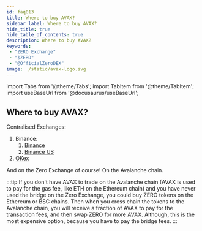 ```yaml
---
id: faq013
title: Where to buy AVAX?
sidebar_label: Where to buy AVAX?
hide_title: true
hide_table_of_contents: true
description: Where to buy AVAX?
keywords:
 - "ZERO Exchange"
 - "$ZERO"
 - "@OfficialZeroDEX"
image:  /static/avax-logo.svg
---
```


import Tabs from '@theme/Tabs';
import TabItem from '@theme/TabItem';
import useBaseUrl from '@docusaurus/useBaseUrl';

## Where to buy AVAX?

Centralised Exchanges:
1. Binance:
	1. [Binance](https://www.binance.com/en)
	1. [Binance US](https://www.binance.us/en/home)
1. [OKex](https://www.okex.com/)


And on the Zero Exchange of course! On the Avalanche chain.

:::tip
If you don't have AVAX to trade on the Avalanche chain (AVAX is used to pay for the gas fee, like ETH on the Ethereum chain) and you have never used the bridge on the Zero Exchange, you could buy ZERO tokens on the Ethereum or BSC chains. Then when you cross chain the tokens to the Avalanche chain, you will receive a fraction of AVAX to pay for the transaction fees, and then swap ZERO for more AVAX.   Although, this is the most expensive option, because you have to pay the bridge fees.
:::
